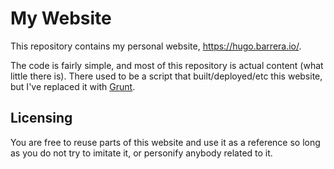 My Website
==========

This repository contains my personal website, https://hugo.barrera.io/.

The code is fairly simple, and most of this repository is actual content
(what little there is). There used to be a script that built/deployed/etc
this website, but I've replaced it with [Grunt](http://gruntjs.com/).

Licensing
---------
You are free to reuse parts of this website and use it as a reference so long
as you do not try to imitate it, or personify anybody related to it.
